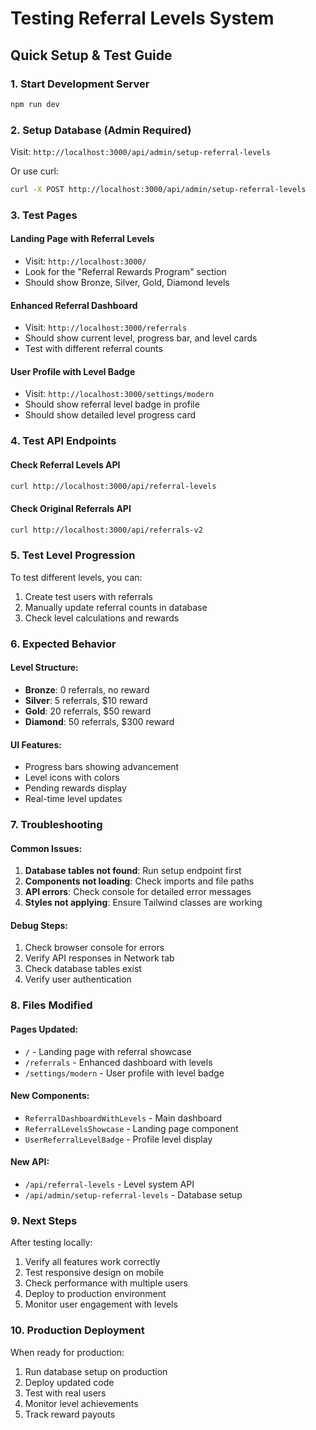 # Testing Referral Levels System

## Quick Setup & Test Guide

### 1. Start Development Server
```bash
npm run dev
```

### 2. Setup Database (Admin Required)
Visit: `http://localhost:3000/api/admin/setup-referral-levels`

Or use curl:
```bash
curl -X POST http://localhost:3000/api/admin/setup-referral-levels
```

### 3. Test Pages

#### Landing Page with Referral Levels
- Visit: `http://localhost:3000/`
- Look for the "Referral Rewards Program" section
- Should show Bronze, Silver, Gold, Diamond levels

#### Enhanced Referral Dashboard
- Visit: `http://localhost:3000/referrals`
- Should show current level, progress bar, and level cards
- Test with different referral counts

#### User Profile with Level Badge
- Visit: `http://localhost:3000/settings/modern`
- Should show referral level badge in profile
- Should show detailed level progress card

### 4. Test API Endpoints

#### Check Referral Levels API
```bash
curl http://localhost:3000/api/referral-levels
```

#### Check Original Referrals API
```bash
curl http://localhost:3000/api/referrals-v2
```

### 5. Test Level Progression

To test different levels, you can:
1. Create test users with referrals
2. Manually update referral counts in database
3. Check level calculations and rewards

### 6. Expected Behavior

#### Level Structure:
- **Bronze**: 0 referrals, no reward
- **Silver**: 5 referrals, $10 reward
- **Gold**: 20 referrals, $50 reward  
- **Diamond**: 50 referrals, $300 reward

#### UI Features:
- Progress bars showing advancement
- Level icons with colors
- Pending rewards display
- Real-time level updates

### 7. Troubleshooting

#### Common Issues:
1. **Database tables not found**: Run setup endpoint first
2. **Components not loading**: Check imports and file paths
3. **API errors**: Check console for detailed error messages
4. **Styles not applying**: Ensure Tailwind classes are working

#### Debug Steps:
1. Check browser console for errors
2. Verify API responses in Network tab
3. Check database tables exist
4. Verify user authentication

### 8. Files Modified

#### Pages Updated:
- `/` - Landing page with referral showcase
- `/referrals` - Enhanced dashboard with levels
- `/settings/modern` - User profile with level badge

#### New Components:
- `ReferralDashboardWithLevels` - Main dashboard
- `ReferralLevelsShowcase` - Landing page component  
- `UserReferralLevelBadge` - Profile level display

#### New API:
- `/api/referral-levels` - Level system API
- `/api/admin/setup-referral-levels` - Database setup

### 9. Next Steps

After testing locally:
1. Verify all features work correctly
2. Test responsive design on mobile
3. Check performance with multiple users
4. Deploy to production environment
5. Monitor user engagement with levels

### 10. Production Deployment

When ready for production:
1. Run database setup on production
2. Deploy updated code
3. Test with real users
4. Monitor level achievements
5. Track reward payouts
